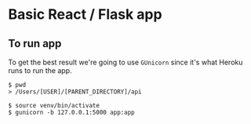# Basic React / Flask app

## To run app
To get the best result we're going to use `GUnicorn` since it's what Heroku runs to run the app.

```console
$ pwd
> /Users/[USER]/[PARENT_DIRECTORY]/api

$ source venv/bin/activate
$ gunicorn -b 127.0.0.1:5000 app:app
```